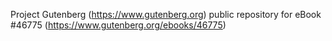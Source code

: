 Project Gutenberg (https://www.gutenberg.org) public repository for eBook #46775 (https://www.gutenberg.org/ebooks/46775)
